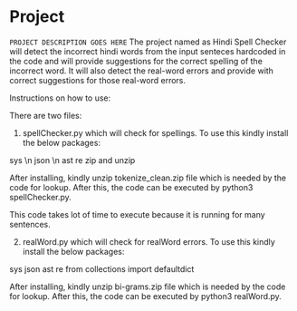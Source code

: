 # Project

`PROJECT DESCRIPTION GOES HERE`
The project named as Hindi Spell Checker will detect the incorrect hindi words from the input senteces hardcoded in the code and will provide suggestions for the correct spelling of the incorrect word. It will also detect the real-word errors and provide with correct suggestions for those real-word errors.

Instructions on how to use:

There are two files:

1. spellChecker.py which will check for spellings. To use this kindly install the below packages:
   
sys \\n
json \\n
ast
re
zip and unzip

After installing, kindly unzip tokenize_clean.zip file which is needed by the code for lookup.
After this, the code can be executed by python3 spellChecker.py.

This code takes lot of time to execute because it is running for many sentences.

2. realWord.py which will check for realWord errors. To use this kindly install the below packages:
   
sys
json
ast
re
from collections import defaultdict

After installing, kindly unzip bi-grams.zip file which is needed by the code for lookup.
After this, the code can be executed by python3 realWord.py.
